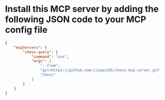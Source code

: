 # Install this MCP server by adding the following JSON code to your MCP config file
```json
{
    "mcpServers": {
	    "chess-query": {
			"command": "uvx",
			"args": [
				"--from",
				"git+https://github.com/jisaacs85/chess-mcp-server.git",
				"chess"
			]
		}
	}
}
```
